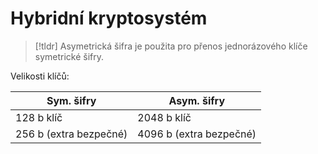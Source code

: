 # Hybridní kryptosystém
> [!tldr] Asymetrická šifra je použita pro přenos jednorázového klíče symetrické šifry. 

Velikosti klíčů:

| Sym. šifry             | Asym. šifry             |
| ---------------------- | ----------------------- |
| 128 b klíč             | 2048 b klíč             |
| 256 b (extra bezpečné) | 4096 b  (extra bezpečné) |
